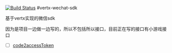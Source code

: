 [![Build Status](https://travis-ci.org/okou19900722/vertx-wechat-sdk.svg?branch=master)](https://travis-ci.org/okou19900722/vertx-wechat-sdk)
#vertx-wechat-sdk

基于vertx实现的微信sdk

因为是项目一边做一边写的，所以不包括所以接口，目前正在写的接口有小游戏接口

- [ ] [code2accessToken](https://developers.weixin.qq.com/minigame/dev/document/open-api/login/code2accessToken.html)